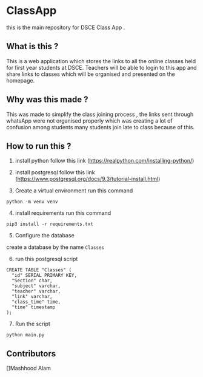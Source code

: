 # ClassApp

this is the main repository for DSCE Class App .

## What is this ?

This is a web application which stores the links to all the online classes held for first year students at DSCE. Teachers will be able to login to this app and share links to classes which will be organised and presented on the homepage.

## Why was this made ?

This was made to simplify the class joining process , the links sent through whatsApp were not organised properly which was creating a lot of confusion among students many students join late to class because of this.

## How to run this ?
 
1. install python 
follow this link (https://realpython.com/installing-python/)

2. install postgresql 
 follow this link (https://www.postgresql.org/docs/9.3/tutorial-install.html)

3. Create a virtual environment
run this command 
```
python -m venv venv
```
4. install requirements
run this command 
```
pip3 install -r requirements.txt
```
5. Configure the database

create a database by the name ``` Classes ```

6. run this postgresql script
```
CREATE TABLE "Classes" (
  "id" SERIAL PRIMARY KEY,
  "Section" char,
  "subject" varchar,
  "teacher" varchar,
  "link" varchar,
  "class_time" time,
  "time" timestamp
);
```
7. Run the script
```
python main.py
```

## Contributors 
[]Mashhood Alam

